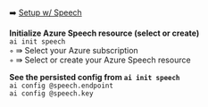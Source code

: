 ➡️ [Setup w/ Speech](#chapter-20-setup-w-speech)  

**Initialize Azure Speech resource (select or create)**  
`ai init speech`  
◦ ⇛ Select your Azure subscription  
◦ ⇛ Select or create your Azure Speech resource  

**See the persisted config from `ai init speech`**  
`ai config @speech.endpoint`  
`ai config @speech.key`  
